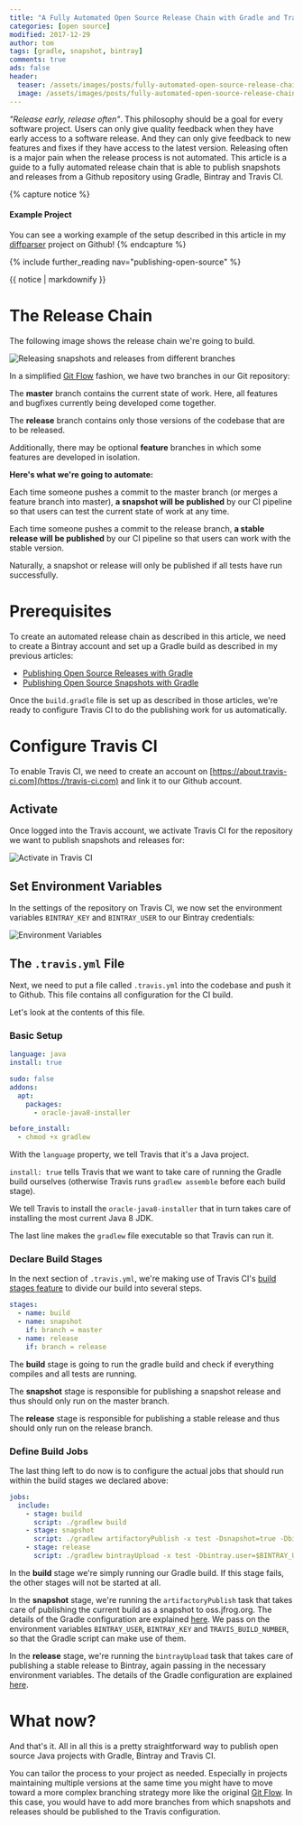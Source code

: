 ```yaml
---
title: "A Fully Automated Open Source Release Chain with Gradle and Travis CI"
categories: [open source]
modified: 2017-12-29
author: tom
tags: [gradle, snapshot, bintray]
comments: true
ads: false
header:
  teaser: /assets/images/posts/fully-automated-open-source-release-chain/github-packages.jpg
  image: /assets/images/posts/fully-automated-open-source-release-chain/github-packages.jpg
---
```

*"Release early, release often"*. This philosophy should be a goal for every 
software project. Users can only give quality feedback when they have early access
to a software release. And they can only give feedback to new features and
fixes if they have access to the latest version. Releasing often is a major pain
when the release process is not automated. This article is a guide to a fully automated
release chain that is able to publish snapshots and releases from a 
Github repository using Gradle, Bintray and Travis CI.   

{% capture notice %}
#### Example Project
You can see a working example of the setup described in this article in my 
[diffparser](https://github.com/thombergs/diffparser) project on Github!
{% endcapture %}

{% include further_reading nav="publishing-open-source" %}

<div class="notice--success">{{ notice | markdownify }}</div>

# The Release Chain 

The following image shows the release chain we're going to build.

![Releasing snapshots and releases from different branches](/assets/images/posts/fully-automated-open-source-release-chain/git-snapshots-releases.jpg)

In a simplified [Git Flow](http://nvie.com/posts/a-successful-git-branching-model/) fashion, we have two branches
in our Git repository:

The **master** branch contains the current state of work. Here, all features and bugfixes
currently being developed come together.

The **release** branch contains only those versions of the codebase that are to be
released.

Additionally, there may be optional **feature** branches in which some features are developed
in isolation. 

**Here's what we're going to automate:**

Each time someone pushes a commit to the master branch (or merges a feature branch into master), **a snapshot will
be published** by our CI pipeline so that users can test the current state of work at any time.

Each time someone pushes a commit to the release branch, **a stable release will
be published** by our CI pipeline so that users can work with the stable version.

Naturally, a snapshot or release will only be published if all tests have run successfully.

# Prerequisites
To create an automated release chain as described in this article, we need
to create a Bintray account and set up a Gradle build as described 
in my previous articles: 

* [Publishing Open Source Releases with Gradle](/guide-publishing-to-bintray-with-gradle/)
* [Publishing Open Source Snapshots with Gradle](/publish-snapshots-with-gradle/)

Once the `build.gradle` file is set up as described in those articles, we're ready to configure 
Travis CI to do the publishing work for us automatically.

# Configure Travis CI
To enable Travis CI, we need to create an account on [https://about.travis-ci.com](https://travis-ci.com)
and link it to our Github account. 

## Activate 
Once logged into the Travis account, we activate 
Travis CI for the repository we want to publish snapshots and releases for:

![Activate in Travis CI](/assets/images/posts/fully-automated-open-source-release-chain/travis.png)

## Set Environment Variables

In the settings of the repository on Travis CI, we now set the environment variables
`BINTRAY_KEY` and `BINTRAY_USER` to our Bintray credentials:

![Environment Variables](/assets/images/posts/fully-automated-open-source-release-chain/travis-env-variables.png) 

## The `.travis.yml` File
Next, we need to put a file called `.travis.yml` into the codebase and push
it to Github. This file contains all configuration for the CI build.

Let's look at the contents of this file. 

### Basic Setup

```yaml
language: java
install: true

sudo: false
addons:
  apt:
    packages:
      - oracle-java8-installer

before_install:
  - chmod +x gradlew
```

With the `language` property, we tell Travis that it's a Java project.

`install: true` tells Travis that we want to take care of running the Gradle build
ourselves (otherwise Travis runs `gradlew assemble` before each build stage).

We tell Travis to install the `oracle-java8-installer` that in turn takes care of installing
the most current Java 8 JDK.

The last line makes the `gradlew` file executable so that Travis can run it.

### Declare Build Stages

In the next section of `.travis.yml`, we're making use of Travis CI's [build stages feature](https://docs.travis-ci.com/user/build-stages/)
to divide our build into several steps.

```yaml
stages:
  - name: build
  - name: snapshot
    if: branch = master
  - name: release
    if: branch = release
```  

The **build** stage is going to run the gradle build and check if everything compiles and
all tests are running.

The **snapshot** stage is responsible for publishing a snapshot release and thus should
only run on the master branch.

The **release** stage is responsible for publishing a stable release and thus should
only run on the release branch.
  
### Define Build Jobs

The last thing left to do now is to configure the actual jobs that should run within
the build stages we declared above:

```yaml
jobs:
  include:
    - stage: build
      script: ./gradlew build
    - stage: snapshot
      script: ./gradlew artifactoryPublish -x test -Dsnapshot=true -Dbintray.user=$BINTRAY_USER -Dbintray.key=$BINTRAY_KEY -Dbuild.number=$TRAVIS_BUILD_NUMBER
    - stage: release
      script: ./gradlew bintrayUpload -x test -Dbintray.user=$BINTRAY_USER -Dbintray.key=$BINTRAY_KEY -Dbuild.number=$TRAVIS_BUILD_NUMBER
```

In the **build** stage we're simply running our Gradle build. If this stage fails, the other stages
will not be started at all.

In the **snapshot** stage, we're running the `artifactoryPublish` task that takes care of 
publishing the current build as a snapshot to oss.jfrog.org. The details of the Gradle configuration
are explained [here](/publish-snapshots-with-gradle/#set-up-your-buildgradle). 
We pass on the environment variables
`BINTRAY_USER`, `BINTRAY_KEY` and `TRAVIS_BUILD_NUMBER`, so that the Gradle script can make use of them.

In the **release** stage, we're running the `bintrayUpload` task that takes care of 
publishing a stable release to Bintray, again passing in the necessary environment variables. The details of the Gradle configuration are explained
[here](/guide-publishing-to-bintray-with-gradle/#set-up-your-buildgradle).  

# What now?
And that's it. All in all this is a pretty straightforward way to publish open source
Java projects with Gradle, Bintray and Travis CI.

You can tailor the process to your project as needed. Especially in projects 
maintaining multiple versions at the same time you might have to move toward a 
more complex branching strategy more like the original [Git Flow](http://nvie.com/posts/a-successful-git-branching-model/).
In this case, you would have to add more branches from which snapshots and releases should be published
to the Travis configuration. 

